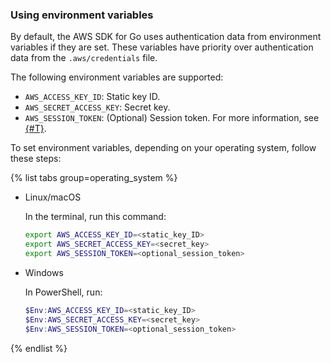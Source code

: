 ### Using environment variables

By default, the AWS SDK for Go uses authentication data from environment variables if they are set. These variables have priority over authentication data from the `.aws/credentials` file. 

The following environment variables are supported:
* `AWS_ACCESS_KEY_ID`: Static key ID.
* `AWS_SECRET_ACCESS_KEY`: Secret key.
* `AWS_SESSION_TOKEN`: (Optional) Session token. For more information, see [{#T}](../operations/buckets/create-sts-key.md).

To set environment variables, depending on your operating system, follow these steps:

{% list tabs group=operating_system %}

- Linux/macOS

    In the terminal, run this command:
    
    ```bash
    export AWS_ACCESS_KEY_ID=<static_key_ID>
    export AWS_SECRET_ACCESS_KEY=<secret_key>
    export AWS_SESSION_TOKEN=<optional_session_token>
    ```

- Windows

    In PowerShell, run:
    
    ```powershell
    $Env:AWS_ACCESS_KEY_ID=<static_key_ID>
    $Env:AWS_SECRET_ACCESS_KEY=<secret_key>
    $Env:AWS_SESSION_TOKEN=<optional_session_token>
    ```

{% endlist %}